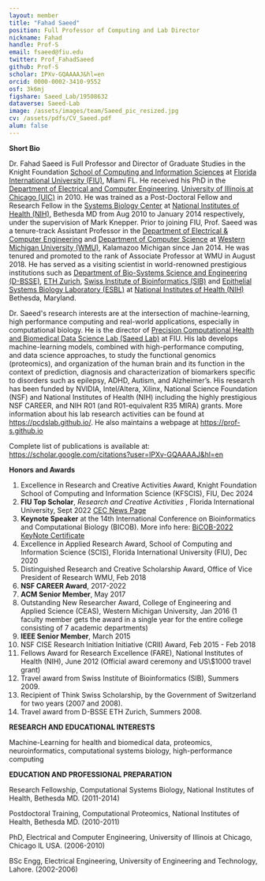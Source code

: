 ```yaml
---
layout: member
title: "Fahad Saeed"
position: Full Professor of Computing and Lab Director 
nickname: Fahad
handle: Prof-S
email: fsaeed@fiu.edu
twitter: Prof_FahadSaeed
github: Prof-S
scholar: IPXv-GQAAAAJ&hl=en
orcid: 0000-0002-3410-9552
osf: 3k6mj
figshare: Saeed_Lab/19508632
dataverse: Saeed-Lab
image: /assets/images/team/Saeed_pic_resized.jpg
cv: /assets/pdfs/CV_Saeed.pdf
alum: false
---
```

**Short Bio**

Dr. Fahad Saeed is Full Professor and Director of Graduate Studies in the Knight Foundation [School of Computing and Information Sciences](https://www.cis.fiu.edu/) at [Florida International University (FIU)](https://www.fiu.edu/), Miami FL. He received his PhD in the [Department of Electrical and Computer Engineering](https://www.ece.uic.edu/), [University of Illinois at Chicago (UIC)](http://www.uic.edu/uic/) in 2010. He was trained as a Post-Doctoral Fellow and Research Fellow in the [Systems Biology Center](https://esbl.nhlbi.nih.gov/) at [National Institutes of Health (NIH)](https://www.nih.gov/), Bethesda MD from Aug 2010 to January 2014 respectively, under the supervision of Mark Knepper. Prior to joining FIU, Prof. Saeed was a tenure-track Assistant Professor in the [Department of Electrical & Computer Engineering](https://wmich.edu/ece/) and [Department of Computer Science](http://wmich.edu/cs/) at [Western Michigan University (WMU)](http://wmich.edu/), Kalamazoo Michigan since Jan 2014. He was tenured and promoted to the rank of Associate Professor at WMU in August 2018. He has served as a visiting scientist in world-renowned prestigious institutions such as [Department of Bio-Systems Science and Engineering (D-BSSE)](http://www.bsse.ethz.ch/), [ETH Zurich](http://www.ethz.ch/index_EN), [Swiss Institute of Bioinformatics (SIB)](http://www.isb-sib.ch/) and  [Epithelial Systems Biology Laboratory (ESBL)](https://esbl.nhlbi.nih.gov/) at [National Institutes of Health (NIH)](http://www.nih.gov/) Bethesda, Maryland.

Dr. Saeed's research interests are at the intersection of machine-learning, high performance computing and real-world applications, especially in computational biology. He is the director of [Precision Computational Health and Biomedical Data Science Lab (Saeed Lab)](https://pcdslab.github.io/) at FIU. His lab develops machine-learning models, combined with high-performance computing, and data science approaches, to study the functional genomics (proteomics), and organization of the human brain and its function in the context of prediction, diagnosis and characterization of biomarkers specific to disorders such as epilepsy, ADHD, Autism, and Alzheimer’s. His research has been funded by NVIDIA, Intel/Altera, Xilinx, National Science Foundation (NSF) and National Institutes of Health (NIH) including the highly prestigious NSF CAREER, and NIH R01 (and R01-equivalent R35 MIRA) grants. More information about his lab research activities can be found at <https://pcdslab.github.io/>.
He also maintains a webpage at <https://prof-s.github.io>

Complete list of publications is available at: <https://scholar.google.com/citations?user=IPXv-GQAAAAJ&hl=en>

**Honors and Awards**

1. Excellence in Research and Creative Activities Award, Knight Foundation School of Computing and Information Science (KFSCIS), FIU, Dec 2024
3. **FIU Top Scholar**, _Research and Creative Activities_ , Florida International University, Sept 2022 [CEC News Page](https://cec.fiu.edu/2022/09/congratulations-to-the-college-of-engineering-computing-cec-faculty-named-fiu-top-scholars)
5. **Keynote Speaker** at the 14th International Conference on Bioinformatics and Computational Biology (BICOB). More info here: [BiCOB-2022](https://sce.uhcl.edu/bicob22/) [KeyNote Certificate](about:blank)
6. Excellence in Applied Research Award, School of Computing and Information Science (SCIS), Florida International University (FIU), Dec 2020
7. Distinguished Research and Creative Scholarship Award, Office of Vice President of Research WMU, Feb 2018
8. **NSF CAREER Award**, 2017-2022
9. **ACM Senior Member**, May 2017
10. Outstanding New Researcher Award, College of Engineering and Applied Science (CEAS), Western Michigan University, Jan 2016 (1 faculty member gets the award in a single year for the entire college consisting of 7 academic departments)
11. **IEEE Senior Member**, March 2015
12. NSF CISE Research Initiation Initiative (CRII) Award, Feb 2015 - Feb 2018
13. Fellows Award for Research Excellence (FARE), National Institutes of Health (NIH), June 2012 (Official award ceremony and US\\$1000 travel grant)
14. Travel award from Swiss Institute of Bioinformatics (SIB), Summers 2009.
15. Recipient of Think Swiss Scholarship, by the Government of Switzerland for two years (2007 and 2008).
16. Travel award from D-BSSE ETH Zurich, Summers 2008.

**RESEARCH AND EDUCATIONAL INTERESTS**

Machine-Learning for health and biomedical data, proteomics, neuroinformatics, computational systems biology, high-performance computing

**EDUCATION AND PROFESSIONAL PREPARATION**

Research Fellowship, Computational Systems Biology, National Institutes of Health, Bethesda MD. (2011-2014)

Postdoctoral Training, Computational Proteomics, National Institutes of Health, Bethesda MD. (2010-2011)

PhD, Electrical and Computer Engineering, University of Illinois at Chicago, Chicago IL USA. (2006-2010)

BSc Engg, Electrical Engineering, University of Engineering and Technology, Lahore. (2002-2006)
